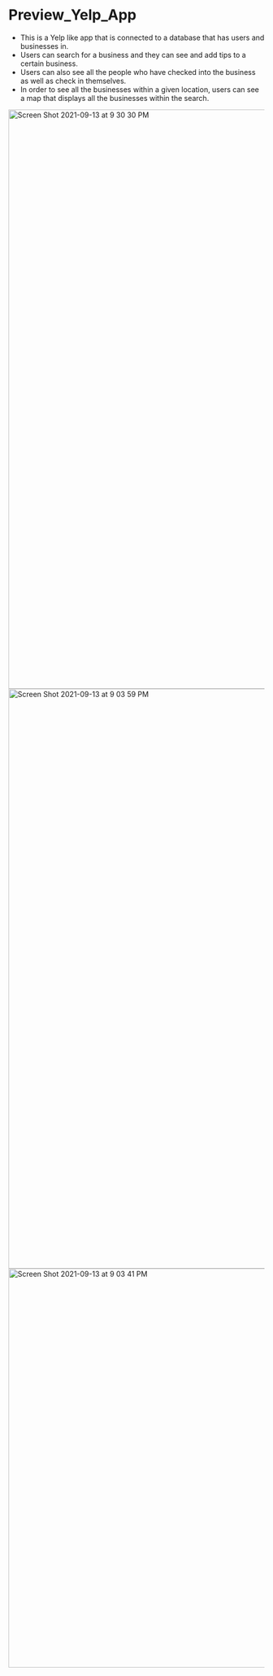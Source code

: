 # Preview_Yelp_App

- This is a Yelp like app that is connected to a database that has users and businesses in. 
- Users can search for a business and they can see and add tips to a certain business. 
- Users can also see all the people who have checked into the business as well as check in themselves.
- In order to see all the businesses within a given location, users can see a map that displays all the businesses within the search.


<img width="1138" alt="Screen Shot 2021-09-13 at 9 30 30 PM" src="https://user-images.githubusercontent.com/45341650/133196118-7243d7d4-fbe1-4e4f-a4ef-6e6e0fc76c37.png">

<img width="1139" alt="Screen Shot 2021-09-13 at 9 03 59 PM" src="https://user-images.githubusercontent.com/45341650/133196158-4a1ef5dd-7d9d-4480-867c-14352424eebf.png">

<img width="784" alt="Screen Shot 2021-09-13 at 9 03 41 PM" src="https://user-images.githubusercontent.com/45341650/133196180-00f0aeb0-c1fe-40ae-b798-955facf3214d.png">

